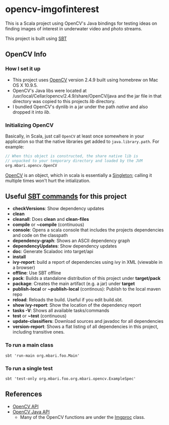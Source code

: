 # opencv-imgofinterest

This is a Scala project using OpenCV's Java bindings for testing ideas on finding images of interest in underwater video and photo streams.

This project is built using [SBT](http://www.scala-sbt.org/)

## OpenCV Info

### How I set it up
- This project uses [OpenCV](http://opencv.org/) version 2.4.9 built using homebrew on Mac OS X 10.9.5. 
- OpenCV's Java libs were located at /usr/local/Cellar/opencv/2.4.9/share/OpenCV/java and the jar file in that directory was copied to this projects _lib_ directory. 
- I bundled OpenCV's dynlib in a jar under the path _native_ and also dropped it into _lib_.

### Initializing OpenCV
Basically, in Scala, just call `OpenCV` at least once somewhere in your application so that the native libraries get added to `java.library.path`. For example:

```scala
// When this object is constructed, the share native lib is 
// unpacked to your temporary directory and loaded by the JVM
org.mbari.opencv.OpenCV
```
[OpenCV](https://github.com/hohonuuli/opencv-imgofinterest/blob/master/src/main/scala/org/mbari/opencv/OpenCV.scala) is an object, which in scala is essentially a [Singleton](https://en.wikipedia.org/wiki/Singleton_pattern); calling it multiple times won't hurt the intialization.

## Useful [SBT commands](http://www.scala-sbt.org/release/docs/Command-Line-Reference.html) for this project

- __checkVersions__: Show dependency updates
- __clean__
- __cleanall__: Does __clean__ and __clean-files__
- __compile__ or __~compile__ (continuous)
- __console__: Opens a scala console that includes the projects dependencies and code on the classpath
- __dependency-graph__: Shows an ASCII dependency graph
- __dependencyUpdates__: Show dependency updates
- __doc__: Generate Scaladoc into target/api
- __install__
- __ivy-report__: build a report of dependencies using ivy in XML (viewable in a browser)
- __offline__: Use SBT offline
- __pack__: Builds a standalone distribution of this project under __target/pack__
- __package__: Creates the main artifact (e.g. a jar) under __target__
- __publish-local__ or __~publish-local__ (continous): Publish to the local maven repo
- __reload__: Reloads the build. Useful if you edit build.sbt.
- __show ivy-report__: Show the location of the dependency report
- __tasks -V__: Shows all available tasks/commands
- __test__ or __~test__ (continuous)
- __update-classifiers__: Download sources and javadoc for all dependencies
- __version-report__: Shows a flat listing of all dependencies in this project, including transitive ones.

### To run a main class
`sbt 'run-main org.mbari.foo.Main'`

### To run a single test
`sbt 'test-only org.mbari.foo.org.mbari.opencv.ExampleSpec'`

## References

- [OpenCV API](http://docs.opencv.org/modules/refman.html)
- [OpenCV Java API](http://docs.opencv.org/java/)
  - Many of the OpenCV functions are under the [Imgproc](http://docs.opencv.org/java/org/opencv/imgproc/Imgproc.html) class.

